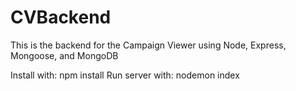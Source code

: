 # CVBackend
This is the backend for the Campaign Viewer using Node, Express, Mongoose, and MongoDB

Install with: npm install
Run server with: nodemon index
